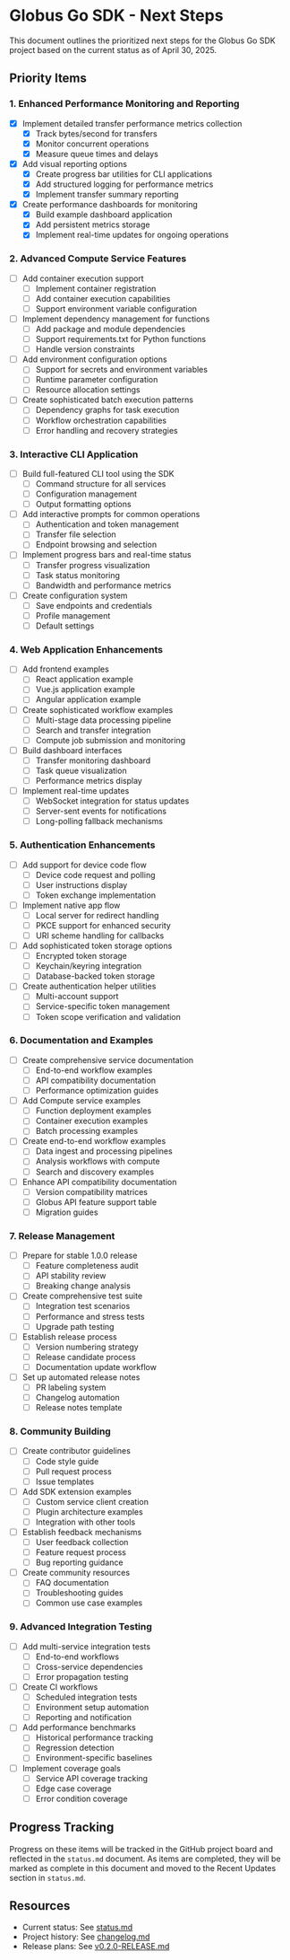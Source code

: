 <!-- SPDX-License-Identifier: Apache-2.0 -->
<!-- Copyright (c) 2025 Scott Friedman and Project Contributors -->

# Globus Go SDK - Next Steps

This document outlines the prioritized next steps for the Globus Go SDK project based on the current status as of April 30, 2025.

## Priority Items

### 1. Enhanced Performance Monitoring and Reporting

- [x] Implement detailed transfer performance metrics collection
  - [x] Track bytes/second for transfers
  - [x] Monitor concurrent operations
  - [x] Measure queue times and delays
- [x] Add visual reporting options
  - [x] Create progress bar utilities for CLI applications
  - [x] Add structured logging for performance metrics
  - [x] Implement transfer summary reporting
- [x] Create performance dashboards for monitoring
  - [x] Build example dashboard application
  - [x] Add persistent metrics storage
  - [x] Implement real-time updates for ongoing operations

### 2. Advanced Compute Service Features

- [ ] Add container execution support
  - [ ] Implement container registration
  - [ ] Add container execution capabilities
  - [ ] Support environment variable configuration
- [ ] Implement dependency management for functions
  - [ ] Add package and module dependencies
  - [ ] Support requirements.txt for Python functions
  - [ ] Handle version constraints
- [ ] Add environment configuration options
  - [ ] Support for secrets and environment variables
  - [ ] Runtime parameter configuration
  - [ ] Resource allocation settings
- [ ] Create sophisticated batch execution patterns
  - [ ] Dependency graphs for task execution
  - [ ] Workflow orchestration capabilities
  - [ ] Error handling and recovery strategies

### 3. Interactive CLI Application

- [ ] Build full-featured CLI tool using the SDK
  - [ ] Command structure for all services
  - [ ] Configuration management
  - [ ] Output formatting options
- [ ] Add interactive prompts for common operations
  - [ ] Authentication and token management
  - [ ] Transfer file selection
  - [ ] Endpoint browsing and selection
- [ ] Implement progress bars and real-time status
  - [ ] Transfer progress visualization
  - [ ] Task status monitoring
  - [ ] Bandwidth and performance metrics
- [ ] Create configuration system
  - [ ] Save endpoints and credentials
  - [ ] Profile management
  - [ ] Default settings

### 4. Web Application Enhancements

- [ ] Add frontend examples
  - [ ] React application example
  - [ ] Vue.js application example
  - [ ] Angular application example
- [ ] Create sophisticated workflow examples
  - [ ] Multi-stage data processing pipeline
  - [ ] Search and transfer integration
  - [ ] Compute job submission and monitoring
- [ ] Build dashboard interfaces
  - [ ] Transfer monitoring dashboard
  - [ ] Task queue visualization
  - [ ] Performance metrics display
- [ ] Implement real-time updates
  - [ ] WebSocket integration for status updates
  - [ ] Server-sent events for notifications
  - [ ] Long-polling fallback mechanisms

### 5. Authentication Enhancements

- [ ] Add support for device code flow
  - [ ] Device code request and polling
  - [ ] User instructions display
  - [ ] Token exchange implementation
- [ ] Implement native app flow
  - [ ] Local server for redirect handling
  - [ ] PKCE support for enhanced security
  - [ ] URI scheme handling for callbacks
- [ ] Add sophisticated token storage options
  - [ ] Encrypted token storage
  - [ ] Keychain/keyring integration
  - [ ] Database-backed token storage
- [ ] Create authentication helper utilities
  - [ ] Multi-account support
  - [ ] Service-specific token management
  - [ ] Token scope verification and validation

### 6. Documentation and Examples

- [ ] Create comprehensive service documentation
  - [ ] End-to-end workflow examples
  - [ ] API compatibility documentation
  - [ ] Performance optimization guides
- [ ] Add Compute service examples
  - [ ] Function deployment examples
  - [ ] Container execution examples
  - [ ] Batch processing examples
- [ ] Create end-to-end workflow examples
  - [ ] Data ingest and processing pipelines
  - [ ] Analysis workflows with compute
  - [ ] Search and discovery examples
- [ ] Enhance API compatibility documentation
  - [ ] Version compatibility matrices
  - [ ] Globus API feature support table
  - [ ] Migration guides

### 7. Release Management

- [ ] Prepare for stable 1.0.0 release
  - [ ] Feature completeness audit
  - [ ] API stability review
  - [ ] Breaking change analysis
- [ ] Create comprehensive test suite
  - [ ] Integration test scenarios
  - [ ] Performance and stress tests
  - [ ] Upgrade path testing
- [ ] Establish release process
  - [ ] Version numbering strategy
  - [ ] Release candidate process
  - [ ] Documentation update workflow
- [ ] Set up automated release notes
  - [ ] PR labeling system
  - [ ] Changelog automation
  - [ ] Release notes template

### 8. Community Building

- [ ] Create contributor guidelines
  - [ ] Code style guide
  - [ ] Pull request process
  - [ ] Issue templates
- [ ] Add SDK extension examples
  - [ ] Custom service client creation
  - [ ] Plugin architecture examples
  - [ ] Integration with other tools
- [ ] Establish feedback mechanisms
  - [ ] User feedback collection
  - [ ] Feature request process
  - [ ] Bug reporting guidance
- [ ] Create community resources
  - [ ] FAQ documentation
  - [ ] Troubleshooting guides
  - [ ] Common use case examples

### 9. Advanced Integration Testing

- [ ] Add multi-service integration tests
  - [ ] End-to-end workflows
  - [ ] Cross-service dependencies
  - [ ] Error propagation testing
- [ ] Create CI workflows
  - [ ] Scheduled integration tests
  - [ ] Environment setup automation
  - [ ] Reporting and notification
- [ ] Add performance benchmarks
  - [ ] Historical performance tracking
  - [ ] Regression detection
  - [ ] Environment-specific baselines
- [ ] Implement coverage goals
  - [ ] Service API coverage tracking
  - [ ] Edge case coverage
  - [ ] Error condition coverage

## Progress Tracking

Progress on these items will be tracked in the GitHub project board and reflected in the `status.md` document. As items are completed, they will be marked as complete in this document and moved to the Recent Updates section in `status.md`.

## Resources

- Current status: See [status.md](status.md)
- Project history: See [changelog.md](changelog.md)
- Release plans: See [v0.2.0-RELEASE.md](v0.2.0-RELEASE.md)
